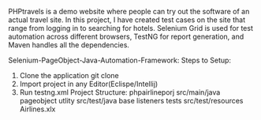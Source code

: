 PHPtravels is a demo website where people can try out the software of an actual travel site. In this project, I have created test cases on the site that range from logging in to searching for hotels. Selenium Grid is used for test automation across different browsers, TestNG for report generation, and Maven handles all the dependencies.

Selenium-PageObject-Java-Automation-Framework:
Steps to Setup:
1. Clone the application
   git clone
2. Import project in any Editor(Eclispe/Intellij)
3. Run testng.xml
   Project Structure:
   phpairlineporj
   src/main/java
   pageobject
   utlity
   src/test/java
   base
   listeners
   tests
   src/test/resources
   Airlines.xlx

